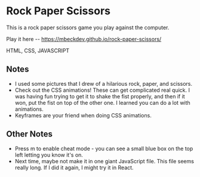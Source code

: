 # Rock Paper Scissors

This is a rock paper scissors game you play against the computer.

Play it here -- https://mbeckdev.github.io/rock-paper-scissors/

HTML, CSS, JAVASCRIPT

## Notes

- I used some pictures that I drew of a hilarious rock, paper, and scissors.
- Check out the CSS animations! These can get complicated real quick. I was having fun trying to get it to shake the fist properly, and then if it won, put the fist on top of the other one. I learned you can do a lot with animations.
- Keyframes are your friend when doing CSS animations.

## Other Notes

- Press m to enable cheat mode - you can see a small blue box on the top left letting you know it's on.
- Next time, maybe not make it in one giant JavaScript file. This file seems really long.  If I did it again, I might try it in React.

